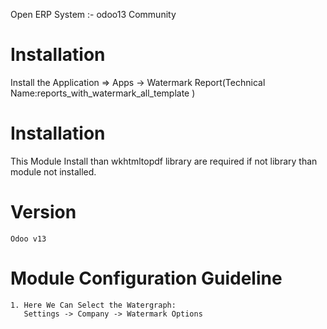 Open ERP System :- odoo13 Community

Installation 
============
Install the Application => Apps -> Watermark Report(Technical Name:reports_with_watermark_all_template	)

Installation
============
This Module Install than wkhtmltopdf library are required if not library than module not installed.

Version
========
	Odoo v13

Module Configuration Guideline
=============================

	1. Here We Can Select the Watergraph:
	   Settings -> Company -> Watermark Options
 


